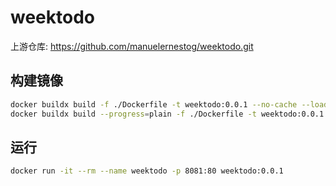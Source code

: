 # weektodo

上游仓库: <https://github.com/manuelernestog/weektodo.git>

## 构建镜像

```bash
docker buildx build -f ./Dockerfile -t weektodo:0.0.1 --no-cache --load .
docker buildx build --progress=plain -f ./Dockerfile -t weektodo:0.0.1 --no-cache --load .
```

## 运行

```bash
docker run -it --rm --name weektodo -p 8081:80 weektodo:0.0.1
```
